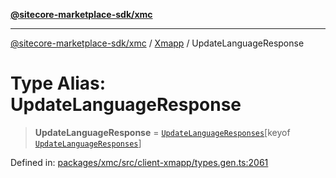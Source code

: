 [**@sitecore-marketplace-sdk/xmc**](../../../../README.md)

***

[@sitecore-marketplace-sdk/xmc](../../../../README.md) / [Xmapp](../README.md) / UpdateLanguageResponse

# Type Alias: UpdateLanguageResponse

> **UpdateLanguageResponse** = [`UpdateLanguageResponses`](UpdateLanguageResponses.md)\[keyof [`UpdateLanguageResponses`](UpdateLanguageResponses.md)\]

Defined in: [packages/xmc/src/client-xmapp/types.gen.ts:2061](https://github.com/Sitecore/marketplace-sdk/blob/e3ec55ede335ad59ac5875d32f0d68c50e7bc899/packages/xmc/src/client-xmapp/types.gen.ts#L2061)
